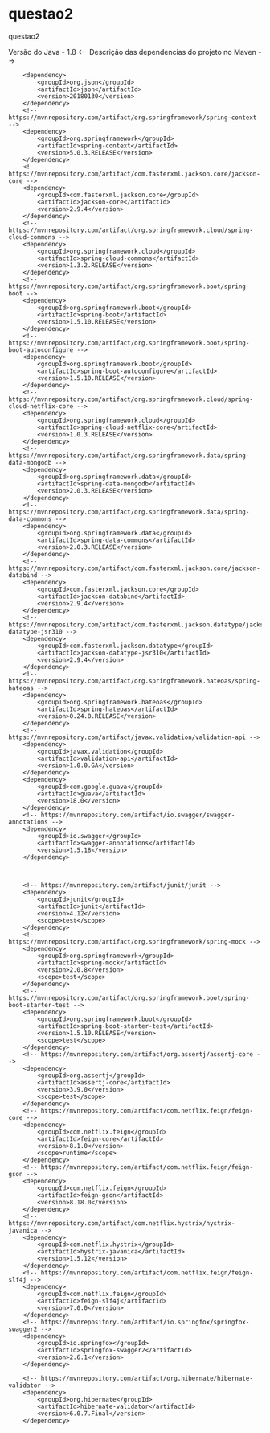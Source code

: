 # questao2
questao2

Versão do Java - 1.8
<-- Descrição das dependencias do projeto no Maven -->

<!-- https://mvnrepository.com/artifact/org.json/json -->
		<dependency>
			<groupId>org.json</groupId>
			<artifactId>json</artifactId>
			<version>20180130</version>
		</dependency>
		<!-- https://mvnrepository.com/artifact/org.springframework/spring-context -->
		<dependency>
			<groupId>org.springframework</groupId>
			<artifactId>spring-context</artifactId>
			<version>5.0.3.RELEASE</version>
		</dependency>
		<!-- https://mvnrepository.com/artifact/com.fasterxml.jackson.core/jackson-core -->
		<dependency>
			<groupId>com.fasterxml.jackson.core</groupId>
			<artifactId>jackson-core</artifactId>
			<version>2.9.4</version>
		</dependency>
		<!-- https://mvnrepository.com/artifact/org.springframework.cloud/spring-cloud-commons -->
		<dependency>
			<groupId>org.springframework.cloud</groupId>
			<artifactId>spring-cloud-commons</artifactId>
			<version>1.3.2.RELEASE</version>
		</dependency>
		<!-- https://mvnrepository.com/artifact/org.springframework.boot/spring-boot -->
		<dependency>
			<groupId>org.springframework.boot</groupId>
			<artifactId>spring-boot</artifactId>
			<version>1.5.10.RELEASE</version>
		</dependency>
		<!-- https://mvnrepository.com/artifact/org.springframework.boot/spring-boot-autoconfigure -->
		<dependency>
			<groupId>org.springframework.boot</groupId>
			<artifactId>spring-boot-autoconfigure</artifactId>
			<version>1.5.10.RELEASE</version>
		</dependency>
		<!-- https://mvnrepository.com/artifact/org.springframework.cloud/spring-cloud-netflix-core -->
		<dependency>
			<groupId>org.springframework.cloud</groupId>
			<artifactId>spring-cloud-netflix-core</artifactId>
			<version>1.0.3.RELEASE</version>
		</dependency>
		<!-- https://mvnrepository.com/artifact/org.springframework.data/spring-data-mongodb -->
		<dependency>
			<groupId>org.springframework.data</groupId>
			<artifactId>spring-data-mongodb</artifactId>
			<version>2.0.3.RELEASE</version>
		</dependency>
		<!-- https://mvnrepository.com/artifact/org.springframework.data/spring-data-commons -->
		<dependency>
			<groupId>org.springframework.data</groupId>
			<artifactId>spring-data-commons</artifactId>
			<version>2.0.3.RELEASE</version>
		</dependency>
		<!-- https://mvnrepository.com/artifact/com.fasterxml.jackson.core/jackson-databind -->
		<dependency>
			<groupId>com.fasterxml.jackson.core</groupId>
			<artifactId>jackson-databind</artifactId>
			<version>2.9.4</version>
		</dependency>
		<!-- https://mvnrepository.com/artifact/com.fasterxml.jackson.datatype/jackson-datatype-jsr310 -->
		<dependency>
			<groupId>com.fasterxml.jackson.datatype</groupId>
			<artifactId>jackson-datatype-jsr310</artifactId>
			<version>2.9.4</version>
		</dependency>
		<!-- https://mvnrepository.com/artifact/org.springframework.hateoas/spring-hateoas -->
		<dependency>
			<groupId>org.springframework.hateoas</groupId>
			<artifactId>spring-hateoas</artifactId>
			<version>0.24.0.RELEASE</version>
		</dependency>
		<!-- https://mvnrepository.com/artifact/javax.validation/validation-api -->
		<dependency>
			<groupId>javax.validation</groupId>
			<artifactId>validation-api</artifactId>
			<version>1.0.0.GA</version>
		</dependency>
		<dependency>
			<groupId>com.google.guava</groupId>
			<artifactId>guava</artifactId>
			<version>18.0</version>
		</dependency>
		<!-- https://mvnrepository.com/artifact/io.swagger/swagger-annotations -->
		<dependency>
			<groupId>io.swagger</groupId>
			<artifactId>swagger-annotations</artifactId>
			<version>1.5.18</version>
		</dependency>



		<!-- https://mvnrepository.com/artifact/junit/junit -->
		<dependency>
			<groupId>junit</groupId>
			<artifactId>junit</artifactId>
			<version>4.12</version>
			<scope>test</scope>
		</dependency>
		<!-- https://mvnrepository.com/artifact/org.springframework/spring-mock -->
		<dependency>
			<groupId>org.springframework</groupId>
			<artifactId>spring-mock</artifactId>
			<version>2.0.8</version>
			<scope>test</scope>
		</dependency>
		<!-- https://mvnrepository.com/artifact/org.springframework.boot/spring-boot-starter-test -->
		<dependency>
			<groupId>org.springframework.boot</groupId>
			<artifactId>spring-boot-starter-test</artifactId>
			<version>1.5.10.RELEASE</version>
			<scope>test</scope>
		</dependency>
		<!-- https://mvnrepository.com/artifact/org.assertj/assertj-core -->
		<dependency>
			<groupId>org.assertj</groupId>
			<artifactId>assertj-core</artifactId>
			<version>3.9.0</version>
			<scope>test</scope>
		</dependency>
		<!-- https://mvnrepository.com/artifact/com.netflix.feign/feign-core -->
		<dependency>
			<groupId>com.netflix.feign</groupId>
			<artifactId>feign-core</artifactId>
			<version>8.1.0</version>
			<scope>runtime</scope>
		</dependency>
		<!-- https://mvnrepository.com/artifact/com.netflix.feign/feign-gson -->
		<dependency>
			<groupId>com.netflix.feign</groupId>
			<artifactId>feign-gson</artifactId>
			<version>8.18.0</version>
		</dependency>
		<!-- https://mvnrepository.com/artifact/com.netflix.hystrix/hystrix-javanica -->
		<dependency>
			<groupId>com.netflix.hystrix</groupId>
			<artifactId>hystrix-javanica</artifactId>
			<version>1.5.12</version>
		</dependency>
		<!-- https://mvnrepository.com/artifact/com.netflix.feign/feign-slf4j -->
		<dependency>
			<groupId>com.netflix.feign</groupId>
			<artifactId>feign-slf4j</artifactId>
			<version>7.0.0</version>
		</dependency>
		<!-- https://mvnrepository.com/artifact/io.springfox/springfox-swagger2 -->
		<dependency>
			<groupId>io.springfox</groupId>
			<artifactId>springfox-swagger2</artifactId>
			<version>2.6.1</version>
		</dependency>

		<!-- https://mvnrepository.com/artifact/org.hibernate/hibernate-validator -->
		<dependency>
			<groupId>org.hibernate</groupId>
			<artifactId>hibernate-validator</artifactId>
			<version>6.0.7.Final</version>
		</dependency>

